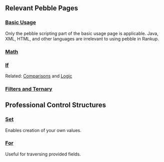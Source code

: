 ## Relevant Pebble Pages
### [Basic Usage](../Pebble/Basic-Usage.html)
Only the pebble scripting part of the basic usage page is applicable. Java, XML, HTML, and other languages are irrelevant to using pebble in Rankup.
### [Math](../Pebble/Math.html)
### [If](../Pebble/If.html)
Related: [Comparisons](../Pebble/Comparisons.html) and [Logic](../Pebble/Logic.html)
### [Filters and Ternary](../Pebble/Ternary.html)
## Professional Control Structures
### [Set](../Pebble/Set.html)
Enables creation of your own values.
### [For](../Pebble/For.html)
Useful for traversing provided fields.
